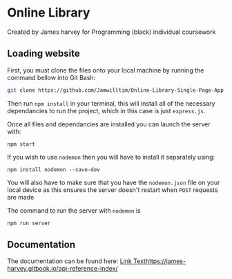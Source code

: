# Online Library

Created by James harvey for Programming (black) individual coursework

## Loading website

First, you must clone the files onto your local machine by running the command bellow into Git Bash:

```bash
git clone https://github.com/Jamwilltim/Online-Library-Single-Page-App.git
```

Then run `npm install` in your terminal, this will install all of the necessary dependancies to run the project, which in this case is just `express.js`.

Once all files and dependancies are installed you can launch the server with:

```shell
npm start
```

If you wish to use `nodemon` then you will have to install it separately using:

```shell
npm install nodemon --save-dev
```

You will also have to make sure that you have the `nodemon.json` file on your local device as this ensures the server doesn't restart when `POST` requests are made

The command to run the server with `nodemon` is

```bash
npm run server
```

## Documentation

The documentation can be found here: [Link Text](URL)https://james-harvey.gitbook.io/api-reference-index/
